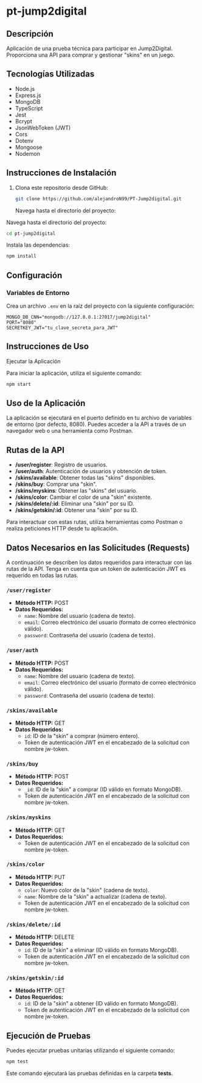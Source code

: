 # pt-jump2digital

## Descripción

Aplicación de una prueba técnica para participar en Jump2Digital. Proporciona una API para comprar y gestionar "skins" en un juego.

## Tecnologías Utilizadas

- Node.js
- Express.js
- MongoDB
- TypeScript
- Jest
- Bcrypt
- JsonWebToken (JWT)
- Cors
- Dotenv
- Mongoose
- Nodemon

## Instrucciones de Instalación

1. Clona este repositorio desde GitHub:

   ```bash
   git clone https://github.com/alejandroN99/PT-Jump2digital.git
   ```

   Navega hasta el directorio del proyecto:

Navega hasta el directorio del proyecto:

```bash
cd pt-jump2digital
```

Instala las dependencias:

```bash
npm install
```

## Configuración

### Variables de Entorno

Crea un archivo `.env` en la raíz del proyecto con la siguiente configuración:

```plaintext
MONGO_DB_CNN="mongodb://127.0.0.1:27017/jump2digital"
PORT="8080"
SECRETKEY_JWT="tu_clave_secreta_para_JWT"
```


## Instrucciones de Uso

Ejecutar la Aplicación

Para iniciar la aplicación, utiliza el siguiente comando:

```bash
npm start
```

## Uso de la Aplicación

La aplicación se ejecutará en el puerto definido en tu archivo de variables de entorno (por defecto, 8080). Puedes acceder a la API a través de un navegador web o una herramienta como Postman.

## Rutas de la API

- **/user/register**: Registro de usuarios.
- **/user/auth**: Autenticación de usuarios y obtención de token.
- **/skins/available**: Obtener todas las "skins" disponibles.
- **/skins/buy**: Comprar una "skin".
- **/skins/myskins**: Obtener las "skins" del usuario.
- **/skins/color**: Cambiar el color de una "skin" existente.
- **/skins/delete/:id**: Eliminar una "skin" por su ID.
- **/skins/getskin/:id**: Obtener una "skin" por su ID.


Para interactuar con estas rutas, utiliza herramientas como Postman o realiza peticiones HTTP desde tu aplicación.

## Datos Necesarios en las Solicitudes (Requests)

A continuación se describen los datos requeridos para interactuar con las rutas de la API. Tenga en cuenta que un token de autenticación JWT es requerido en todas las rutas.

### `/user/register`

- **Método HTTP:** POST
- **Datos Requeridos:**
  - `name`: Nombre del usuario (cadena de texto).
  - `email`: Correo electrónico del usuario (formato de correo electrónico válido).
  - `password`: Contraseña del usuario (cadena de texto).

### `/user/auth`

- **Método HTTP:** POST
- **Datos Requeridos:**
  - `name`: Nombre del usuario (cadena de texto).
  - `email`: Correo electrónico del usuario (formato de correo electrónico válido).
  - `password`: Contraseña del usuario (cadena de texto).

### `/skins/available`

- **Método HTTP:** GET
- **Datos Requeridos:**
  - `id`: ID de la "skin" a comprar (número entero).
  - Token de autenticación JWT en el encabezado de la solicitud con nombre jw-token.

### `/skins/buy`

- **Método HTTP:** POST
- **Datos Requeridos:**
  - `_id`: ID de la "skin" a comprar (ID válido en formato MongoDB).
  - Token de autenticación JWT en el encabezado de la solicitud con nombre jw-token.

### `/skins/myskins`

- **Método HTTP:** GET
- **Datos Requeridos:**
  - Token de autenticación JWT en el encabezado de la solicitud con nombre jw-token.

### `/skins/color`

- **Método HTTP:** PUT
- **Datos Requeridos:**
  - `color`: Nuevo color de la "skin" (cadena de texto).
  - `name`: Nombre de la "skin" a actualizar (cadena de texto).
  - Token de autenticación JWT en el encabezado de la solicitud con nombre jw-token.

### `/skins/delete/:id`

- **Método HTTP:** DELETE
- **Datos Requeridos:**
  - `id`: ID de la "skin" a eliminar (ID válido en formato MongoDB).
  - Token de autenticación JWT en el encabezado de la solicitud con nombre jw-token.

### `/skins/getskin/:id`

- **Método HTTP:** GET
- **Datos Requeridos:**
  - `id`: ID de la "skin" a obtener (ID válido en formato MongoDB).
  - Token de autenticación JWT en el encabezado de la solicitud con nombre jw-token.

## Ejecución de Pruebas

Puedes ejecutar pruebas unitarias utilizando el siguiente comando:

```bash
npm test
```

Este comando ejecutará las pruebas definidas en la carpeta **tests**.
